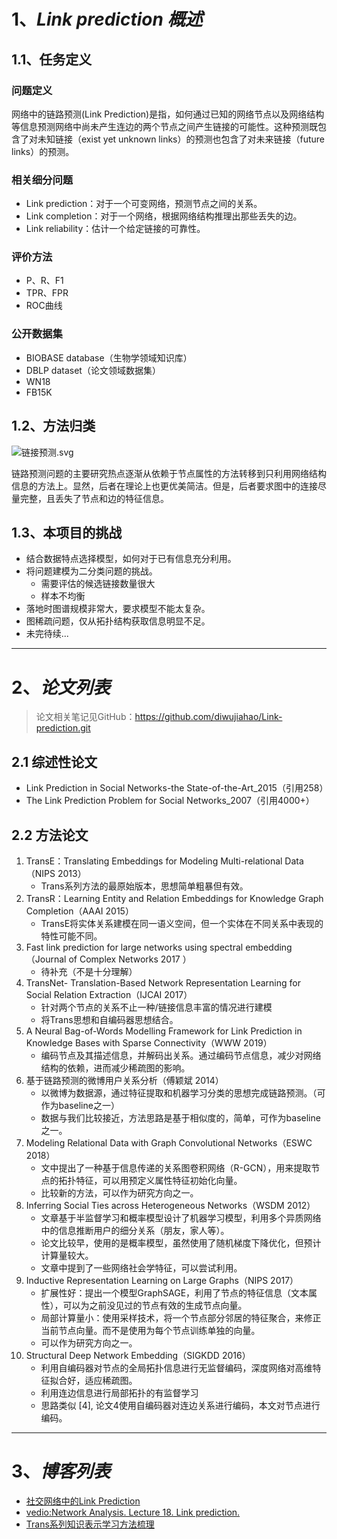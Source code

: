 # 1、_Link prediction 概述_

## 1.1、任务定义

### 问题定义

网络中的链路预测(Link Prediction)是指，如何通过已知的网络节点以及网络结构等信息预测网络中尚未产生连边的两个节点之间产生链接的可能性。这种预测既包含了对未知链接（exist yet unknown links）的预测也包含了对未来链接（future links）的预测。

### 相关细分问题

- Link prediction：对于一个可变网络，预测节点之间的关系。
- Link completion：对于一个网络，根据网络结构推理出那些丢失的边。
- Link reliability：估计一个给定链接的可靠性。

### 评价方法

- P、R、F1
- TPR、FPR
- ROC曲线

### 公开数据集

- BIOBASE database（生物学领域知识库）
- DBLP dataset（论文领域数据集）
- WN18
- FB15K

## 1.2、方法归类

![链接预测.svg](https://intranetproxy.alipay.com/skylark/lark/0/2019/svg/218669/1561035928327-f4e83573-c1f2-4146-a08b-0ed8dddaaccd.svg) 

链路预测问题的主要研究热点逐渐从依赖于节点属性的方法转移到只利用网络结构信息的方法上。显然，后者在理论上也更优美简洁。但是，后者要求图中的连接尽量完整，且丢失了节点和边的特征信息。

## 1.3、本项目的挑战

- 结合数据特点选择模型，如何对于已有信息充分利用。
- 将问题建模为二分类问题的挑战。
	- 需要评估的候选链接数量很大
	- 样本不均衡
- 落地时图谱规模非常大，要求模型不能太复杂。
- 图稀疏问题，仅从拓扑结构获取信息明显不足。
- 未完待续...

---

# 2、_论文列表_

> 论文相关笔记见GitHub：https://github.com/diwujiahao/Link-prediction.git

## 2.1 综述性论文

- Link Prediction in Social Networks-the State-of-the-Art_2015（引用258）
- The Link Prediction Problem for Social Networks_2007（引用4000+）

## 2.2 方法论文

1. TransE：Translating Embeddings for Modeling Multi-relational Data （NIPS 2013）
	- Trans系列方法的最原始版本，思想简单粗暴但有效。
2. TransR：Learning Entity and Relation Embeddings for Knowledge Graph Completion（AAAI 2015）
	- TransE将实体关系建模在同一语义空间，但一个实体在不同关系中表现的特性可能不同。
3. Fast link prediction for large networks using spectral embedding（Journal of Complex Networks 2017 ）
	- 待补充（不是十分理解） 
4. TransNet- Translation-Based Network Representation Learning for Social Relation Extraction（IJCAI 2017）
	- 针对两个节点的关系不止一种/链接信息丰富的情况进行建模
	- 将Trans思想和自编码器思想结合。
5. A Neural Bag-of-Words Modelling Framework for Link Prediction in Knowledge Bases with Sparse Connectivity（WWW 2019）
	- 编码节点及其描述信息，并解码出关系。通过编码节点信息，减少对网络结构的依赖，进而减少稀疏图的影响。
6. 基于链路预测的微博用户关系分析（傅颖斌 2014）
	- 以微博为数据源，通过特征提取和机器学习分类的思想完成链路预测。（可作为baseline之一）
	- 数据与我们比较接近，方法思路是基于相似度的，简单，可作为baseline之一。
7. Modeling Relational Data with Graph Convolutional Networks（ESWC 2018）
	- 文中提出了一种基于信息传递的关系图卷积网络（R-GCN），用来提取节点的拓扑特征，可以用预定义属性特征初始化向量。
	- 比较新的方法，可以作为研究方向之一。
8. Inferring Social Ties across Heterogeneous Networks（WSDM 2012）
	- 文章基于半监督学习和概率模型设计了机器学习模型，利用多个异质网络中的信息推断用户的细分关系（朋友，家人等）。
	- 论文比较早，使用的是概率模型，虽然使用了随机梯度下降优化，但预计计算量较大。
	- 文章中提到了一些网络社会学特征，可以尝试利用。
9. Inductive Representation Learning on Large Graphs（NIPS 2017）
	- 扩展性好：提出一个模型GraphSAGE，利用了节点的特征信息（文本属性），可以为之前没见过的节点有效的生成节点向量。
	- 局部计算量小：使用采样技术，将一个节点部分邻居的特征聚合，来修正当前节点向量。而不是使用为每个节点训练单独的向量。
	- 可以作为研究方向之一。
10. Structural Deep Network Embedding（SIGKDD 2016）
	- 利用自编码器对节点的全局拓扑信息进行无监督编码，深度网络对高维特征拟合好，适应稀疏图。
	- 利用连边信息进行局部拓扑的有监督学习
	- 思路类似 [4], 论文4使用自编码器对连边关系进行编码，本文对节点进行编码。




---

# 3、_博客列表_

- [社交网络中的Link Prediction](https://blog.csdn.net/a358463121/article/details/79350292)
- [vedio:Network Analysis. Lecture 18. Link prediction.](https://www.youtube.com/watch?v=2M77Hgy17cg)
- [Trans系列知识表示学习方法梳理](https://zhuanlan.zhihu.com/p/32993044)

		

